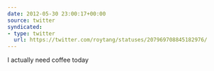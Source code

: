 ```yaml
---
date: 2012-05-30 23:00:17+00:00
source: twitter
syndicated:
- type: twitter
  url: https://twitter.com/roytang/statuses/207969708845182976/
---
```


I actually need coffee today